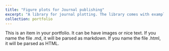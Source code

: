 ```yaml
---
title: "Figure plots for Journal publishing"
excerpt: "A library for journal plotting. The library comes with examples and predefined styles. <br/><img src="https://github.com/martin-garaj/journal_figure/raw/main/graphics/example_figure.png">"
collection: portfolio
---
```


This is an item in your portfolio. It can be have images or nice text. If you name the file .md, it will be parsed as markdown. If you name the file .html, it will be parsed as HTML. 
